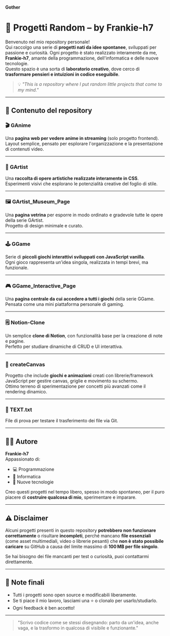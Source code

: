 #### Gother
# 🧠 Progetti Random – by Frankie-h7

Benvenuto nel mio repository personale!  
Qui raccolgo una serie di **progetti nati da idee spontanee**, sviluppati per passione e curiosità. Ogni progetto è stato realizzato interamente da me, **Frankie-h7**, amante della programmazione, dell'informatica e delle nuove tecnologie.  
Questo spazio è una sorta di **laboratorio creativo**, dove cerco di **trasformare pensieri e intuizioni in codice eseguibile**.

> 💡 *"This is a repository where I put random little projects that come to my mind."*

---

## 📁 Contenuto del repository

### 🎬 GAnime
Una **pagina web per vedere anime in streaming** (solo progetto frontend).  
Layout semplice, pensato per esplorare l'organizzazione e la presentazione di contenuti video.

---

### 🎨 GArtist
Una **raccolta di opere artistiche realizzate interamente in CSS**.  
Esperimenti visivi che esplorano le potenzialità creative del foglio di stile.

---

### 🖼️ GArtist_Museum_Page
Una **pagina vetrina** per esporre in modo ordinato e gradevole tutte le opere della serie GArtist.  
Progetto di design minimale e curato.

---

### 🕹️ GGame
Serie di **piccoli giochi interattivi sviluppati con JavaScript vanilla**.  
Ogni gioco rappresenta un’idea singola, realizzata in tempi brevi, ma funzionale.

---

### 🎮 GGame_Interactive_Page
Una **pagina centrale da cui accedere a tutti i giochi** della serie GGame.  
Pensata come una mini piattaforma personale di gaming.

---

### 🗒️ Notion-Clone
Un semplice **clone di Notion**, con funzionalità base per la creazione di note e pagine.  
Perfetto per studiare dinamiche di CRUD e UI interattiva.

---

### 🧱 createCanvas
Progetto che include **giochi e animazioni** creati con librerie/framework JavaScript per gestire canvas, griglie e movimento su schermo.  
Ottimo terreno di sperimentazione per concetti più avanzati come il rendering dinamico.

---

### 📄 TEXT.txt
File di prova per testare il trasferimento dei file via Git.

---

## 👨‍💻 Autore

**Frankie-h7**  
Appassionato di:
- 💻 Programmazione
- 🧠 Informatica
- 🚀 Nuove tecnologie

Creo questi progetti nel tempo libero, spesso in modo spontaneo, per il puro piacere di **costruire qualcosa di mio**, sperimentare e imparare.

---

## ⚠️ Disclaimer

Alcuni progetti presenti in questo repository **potrebbero non funzionare correttamente** o risultare **incompleti**, perché mancano **file essenziali** (come asset multimediali, video o librerie pesanti) che **non è stato possibile caricare** su GitHub a causa del limite massimo di **100 MB per file singolo**.

Se hai bisogno dei file mancanti per test o curiosità, puoi contattarmi direttamente.

---

## 📌 Note finali

- Tutti i progetti sono open source e modificabili liberamente.
- Se ti piace il mio lavoro, lasciami una ⭐ o clonalo per usarlo/studiarlo.
- Ogni feedback è ben accetto!

---

> "Scrivo codice come se stessi disegnando: parto da un'idea, anche vaga, e la trasformo in qualcosa di visibile e funzionante."

